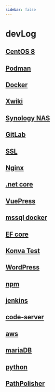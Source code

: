 ```yaml
---
sidebar: false
---
```


# devLog

## [CentOS 8](./centos)

## [Podman](./podman)

## [Docker](./docker)

## [Xwiki](./xwiki)

## [Synology NAS](./synology)

## [GitLab](./gitlab)

## [SSL](./ssl)

## [Nginx](./nginx)

## [.net core](./dotnetcore)

## [VuePress](./vuepress)

## [mssql docker](./mssql)

## [EF core](./efcore)

## [Konva Test](./konva)

## [WordPress](./wordpress)

## [npm](./npm)

## [jenkins](./jenkins)

## [code-server](./code-server)

## [aws](./aws)

## [mariaDB](./maria)

## [python](./python)

## [PathPolisher](./path-polisher)
